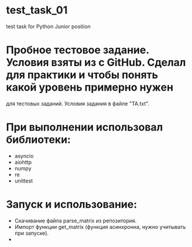 # test_task_01
test task for Python Junior position

# Пробное тестовое задание. Условия взяты из с GitHub. Сделал для практики и чтобы понять какой уровень примерно нужен
для тестовых заданий. Условия задания в файле "TA.txt".



# При выполнении использовал библиотеки:
- asyncio
- aiohttp
- numpy
- re
- unittest

# Запуск и использование:
- Скачивание файла parse_matrix из репозитория.
- Импорт функции get_matrix (функция асинхронна, нужно учитывать при запуске).
- 
